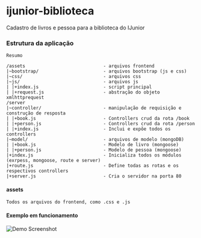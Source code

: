 # ijunior-biblioteca
Cadastro de livros e pessoa para a biblioteca do IJunior

### Estrutura da aplicação
    
    Resumo
    
    /assets                             - arquivos frontend
    |~bootstrap/                        - arquivos bootstrap (js e css)
    |~css/                              - arquivos css
    |~js/                               - arquivos js
    | |+index.js                        - script principal
    | |+request.js                      - abstração do objeto xmlhttprequest
    /server
    |~controller/                       - manipulação de requisição e construção de resposta
    | |+book.js                         - Controllers crud da rota /book
    | |+person.js                       - Controllers crud da rota /person
    | |+index.js                        - Inclui e expõe todos os controllers
    |~model/                            - arquivos de modelo (mongoDB)
    | |+book.js                         - Modelo de livro (mongoose)
    | |+person.js                       - Modelo de pessoa (mongoose)
    |+index.js                          - Inicializa todos os módulos (exrpess, mongoose, route e server)
    |+route.js                          - Define todas as rotas e os respectivos controllers
    |+server.js                         - Cria o servidor na porta 80


#### assets
    Todos os arquivos do frontend, como .css e .js   
    

#### Exemplo em funcionamento
![Demo Screenshot](http://i.imgur.com/Fs9Idk2.png)
